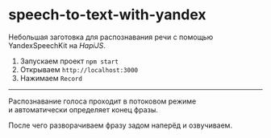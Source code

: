 # speech-to-text-with-yandex

Небольшая заготовка для распознавания речи с помощью YandexSpeechKit
на *HapiJS*.

1. Запускаем проект `npm start`
2. Открываем `http://localhost:3000`
1. Нажимаем `Record`

***

Распознавание голоса проходит в потоковом режиме  
и автоматически определяет конец фразы.  

После чего разворачиваем фразу задом наперёд и озвучиваем.
